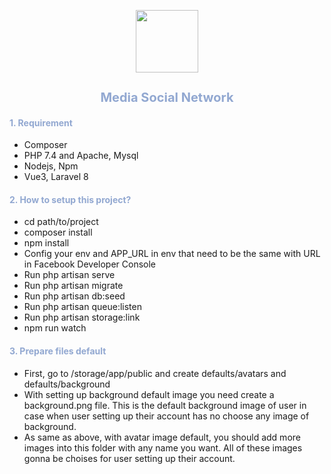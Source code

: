 <p align="center">
    <image src="./public/favicon.ico" width="100px"></image>
    <h2 style="color: #92A8D1; font-size:20px; font-family: `Niconne`, cursive" align="center">Media Social Network</h2>
</p>
<div>
<h4 style="color: #92A8D1">
    1. Requirement
</h4>
<ul>
<li>Composer</li>
<li>PHP 7.4 and Apache, Mysql</li>
<li>Nodejs, Npm</li>
<li>Vue3, Laravel 8</li>
</ul>
</div>

<h4 style="color: #92A8D1">
    2. How to setup this project?
</h4>
<ul>
<li>cd path/to/project</li>
<li>composer install</li>
<li>npm install</li>
<li>Config your env and APP_URL in env that need to be the same with URL in Facebook Developer Console</li>
<li>Run php artisan serve</li>
<li>Run php artisan migrate</li>
<li>Run php artisan db:seed</li>
<li>Run php artisan queue:listen</li>
<li>Run php artisan storage:link</li>
<li>npm run watch</li>
</ul>
<h4 style="color: #92A8D1">
    3. Prepare files default
</h4>
<ul>
    <li>First, go to /storage/app/public and create defaults/avatars and defaults/background</li>
    <li>With setting up background default image you need create a background.png file. This is the default background image of user in case when user setting up their account has no choose any image of background.</li>
    <li>As same as above, with avatar image default, you should add more images into this folder with any name you want. All of these images gonna be choises for user setting up their account.</li>
</ul>
</div>

